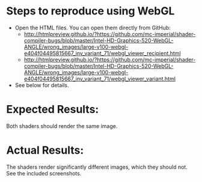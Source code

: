 
# Steps to reproduce using WebGL

* Open the HTML files. You can open them directly from GitHub:
    * http://htmlpreview.github.io/?https://github.com/mc-imperial/shader-compiler-bugs/blob/master/Intel-HD-Graphics-520-WebGL-ANGLE/wrong_images/large-v100-webgl-e404f04495815667_inv_variant_71/webgl_viewer_recipient.html
    * http://htmlpreview.github.io/?https://github.com/mc-imperial/shader-compiler-bugs/blob/master/Intel-HD-Graphics-520-WebGL-ANGLE/wrong_images/large-v100-webgl-e404f04495815667_inv_variant_71/webgl_viewer_variant.html
* See below for details.


# Expected Results:
Both shaders should render the same image.

# Actual Results:
The shaders render significantly different images, which they should not.
See the included screenshots.

